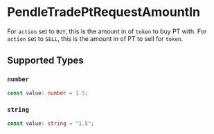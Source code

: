 # PendleTradePtRequestAmountIn

For `action` set to `BUY`, this is the amount in of `token` to buy PT with. For `action` set to `SELL`, this is the amount in of PT to sell for `token`.


## Supported Types

### `number`

```typescript
const value: number = 1.5;
```

### `string`

```typescript
const value: string = "1.5";
```


